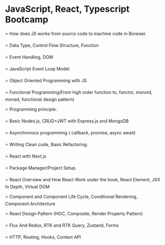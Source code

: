 # JavaScript, React, Typescript Bootcamp

⭐ 	How  does JS works from source code to machine code in Browser.

⭐ Data Type, Control Flow Structure, Function

⭐ Event Handling, DOM

⭐ JavaScript Event Loop Model.

⭐ Object Oriented Programming with JS

⭐ Functional Programming(From high order function to, functor, monoid, monad, functional design pattern)

⭐ Programming principle.

⭐ Basic Nodes.js, CRUD+JWT with Express.js and MongoDB

⭐ Asynchronous programming ( callback, promise, async await)

⭐ Writing Clean code, Basic Refactoring.

⭐ React with Next.js

⭐ Package Manager/Project Setup.

⭐ React Overview and How React Work under the hook, React Element, JSX In Depth, Virtual DOM

⭐ Component and Component Life Cycle, Conditional Rendering, Component Architecture

⭐ React Design Pattern (HOC, Composite, Render Property Pattern)

⭐ Flux And Redux, RTK and RTK Query, Zustand, Forms

⭐ HTTP, Routing, Hooks, Context API
